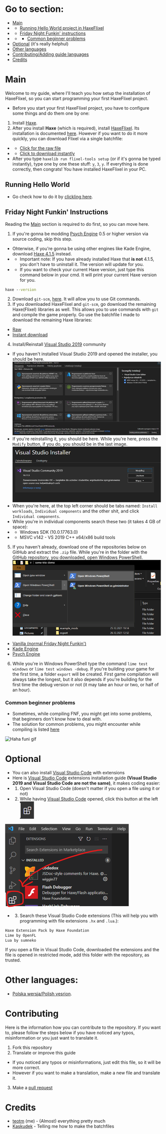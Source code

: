 # Go to section:
- [Main](#Main)
- - [Running Hello World project in HaxeFlixel](#Running-Hello-World)
- - [Friday Night Funkin' instructions](#Friday-Night-Funkin-Instructions)
- - - [Common beginner problems](#Common-beginner-problems)
- [Optional](#Optional) (it's really helphul)
- [Other languages](#Other-languages)
- [Contributing/Adding guide languages](#Contributing)
- [Credits](#Credits)


# Main
Welcome to my guide, where I'll teach you how setup the installation of HaxeFlixel, so you can start programming your first HaxeFlixel project.
- Before you start your first HaxeFlixel project, you have to configure some things and do them one by one:
1. Install [Haxe](https://haxe.org/download/).
2. After you install **Haxe** (which is required), install [HaxeFlixel](https://haxeflixel.com/). Its installation is documented [here](https://haxeflixel.com/documentation/install-haxeflixel/). However if you want to do it more quickly, you can download Flixel via a single batchfile:
- - [Click for the raw file](https://raw.githubusercontent.com/teotm/friday-night-funkin-source-code-guide/main/batchFiles/1_haxe_commands_part_1.bat)
- - [Click to download instantly](https://cdn.discordapp.com/attachments/848938574254440468/983466914808496148/1_haxe_commands_part_1.bat)
- After you type `haxelib run flixel-tools setup` (or if it's gonna be typed instantly), type one by one these stuff: `y`, `3`, `y`. If everything is done correctly, then congrats! You have installed HaxeFlixel in your PC.


## Running Hello World
- Go check how to do it by [clickling here](https://haxeflixel.com/documentation/hello-world/).


## Friday Night Funkin' Instructions
Reading the [Main](#Main) section is required to do first, so you can move here.
1. If you're gonna be modding [Psych Engine](https://github.com/ShadowMario/FNF-PsychEngine) 0.5 or higher version via source coding, skip this step.
- Ohterwise, if you're gonna be using other engines like Kade Engine, download [Haxe 4.1.5](https://haxe.org/download/version/4.1.5/) instead.
- - Important note: If you have already installed Haxe that **is not** 4.1.5, you don't have to uninstall it. The version will update for you.
- - If you want to check your current Haxe version, just type this command below in your cmd. It will print your current Haxe version for you.
```cmd
haxe --version
```
2. Download `git-scm`, [here](https://git-scm.com/downloads). It will allow you to use Git commands.
3. If you downloaded HaxeFlixel and `git-scm`, go download the remaining Haxe(Flixel) libraries as well. This allows you to use commands with `git` and compile the game properly. Go use the batchfile I made to download the remaining Haxe libraries:
- [Raw](https://github.com/teotm/friday-night-funkin-source-code-guide/blob/main/batchFiles/2_haxe_commands_part_2.bat)
- [Instant download](https://cdn.discordapp.com/attachments/848938574254440468/983478736953430067/2_haxe_commands_part_2.bat)
4. Install/Reinstall [Visual Studio 2019](https://docs.microsoft.com/en-us/visualstudio/releases/2019/release-notes) community
- If you haven't installed Visual Studio 2019 and opened the installer, you should be here. ![visual-studio](otherLangs/template/images/visual-studio.png)
- If you're reinstalling it, you should be here. While you're here, press the `Modify` button, if you do, you should be in the last image. ![modyfikuj](otherLangs/template/images/modyfikuj.png)
- When you're here, at the top left corner should be tabs named: `Install workloads`, `Individual components` and the other shit, and click `Individual components`.
- While you're in individual components search these two (it takes 4 GB of space):
- - Windows SDK (10.0.17763.0)
- - MSVC v142 - VS 2019 C++ x64/x86 build tools
5. If you haven't already, download one of the repositories below on GitHub and extract the `.zip` file. While you're in the folder with the GitHub repository, you downloaded, open Windows PowerShell. ![powershell](otherLangs/template/images/explorer.png)
- [Vanilla (normal Friday Night Funkin')](https://github.com/ninjamuffin99/Funkin)
- [Kade Engine](https://github.com/KadeDev/Kade-Engine)
- [Psych Engine](https://github.com/ShadowMario/FNF-PsychEngine)
6. While you're in Windows PowerShell type the command `lime test windows` or `lime test windows -debug`. If you're building your game for the first time, a folder `export` will be created. First game compilation will always take the longest, but it also depends if you're building for the first time the debug version or not (it may take an hour or two, or half of an hour).

### Common beginner problems
- Sometimes, while compiling FNF, you might get into some problems, that beginners don't know how to deal with.
- The solution for common problems, you might encounter while compiling is listed [here](Solutions.md)

![Haha funi gif](otherLangs/template/images/funi-gif.gif)


# Optional
- You can also install [Visual Studio Code](https://code.visualstudio.com/download) with extensions
- Here is [Visual Studio Code](https://code.visualstudio.com/download) extensions installation guide **(Visual Studio 2019 and Visual Studio Code are not the same)**, it makes coding easier:
- 1. Open Visual Studio Code (doesn't matter if you open a file using it or not)
- 2. While having [Visual Studio Code](https://code.visualstudio.com/download) opened, click this button at the left ![image](otherLangs/template/images/extensions.png)

![image](otherLangs/template/images/extension-this-one.png)

- 3. Search these Visual Studio Code extensions (This will help you with programming with file extensions `.hx` and `.lua`.):
```
Haxe Extension Pack by Haxe Foundation
Lime by OpenFL
Lua by sumneko
```
If you open a file in Visual Studio Code, downloaded the extensions and the file is opened in restricted mode, add this folder with the repository, as trusted.

# Other languages:
- [Polska wersja/Polish vesrion](https://github.com/teotm/friday-night-funkin-source-code-guide/blob/main/otherLangs/polVesion/README.md).

# Contributing
Here is the information how you can contribute to the repository. If you want to, please follow the steps below if you have noticed any typos, misinformation or you just want to translate it.
1. Fork this repository
2. Translate or improve this guide
- If you noticed any typos or misinformations, just edit this file, so it will be more correct.
- However if you want to make a translation, make a new file and translate it.
3. Make a [pull request](https://github.com/teotm/friday-night-funkin-source-code-guide/pulls)

# Credits
- [teotm](https://www.youtube.com/channel/UCJnOkGILRMpEAgbS0A91cWQ) (me) - (Almost) everything pretty much
- [Kaskudek](https://www.youtube.com/channel/UCpkRxfWt_zcGw5C0Hu17Vkg) - Telling me how to make the batchfiles
